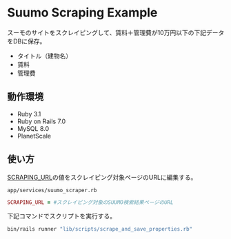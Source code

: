 # Suumo Scraping Example
スーモのサイトをスクレイピングして、賃料＋管理費が10万円以下の下記データをDBに保存。
- タイトル（建物名）
- 賃料
- 管理費

## 動作環境
- Ruby 3.1
- Ruby on Rails 7.0
- MySQL 8.0
- PlanetScale

## 使い方
[SCRAPING_URL](https://github.com/heromoon9218/suumo-scraping/blob/0e9b362f8adc4fc0e2b2edb04af166f73905501c/app/services/suumo_scraper.rb#L7)の値をスクレイピング対象ページのURLに編集する。

`app/services/suumo_scraper.rb`
```ruby
SCRAPING_URL = #スクレイピング対象のSUUMO検索結果ページのURL
```

下記コマンドでスクリプトを実行する。
```bash
bin/rails runner "lib/scripts/scrape_and_save_properties.rb"
```
